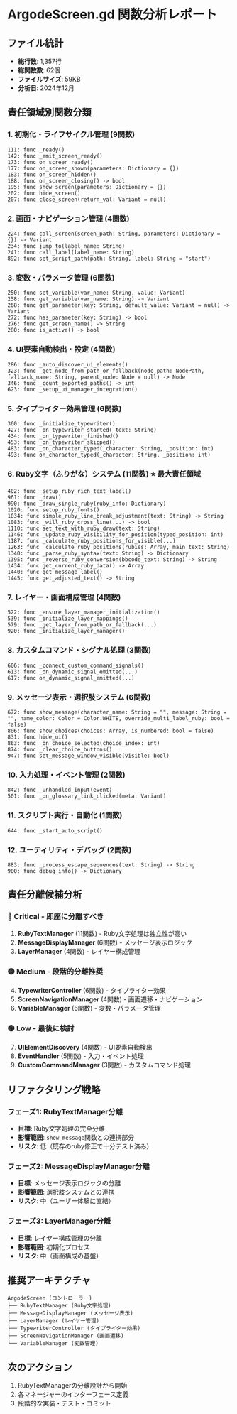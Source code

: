 # ArgodeScreen.gd 関数分析レポート

## ファイル統計
- **総行数**: 1,357行
- **総関数数**: 62個
- **ファイルサイズ**: 59KB
- **分析日**: 2024年12月

## 責任領域別関数分類

### 1. 初期化・ライフサイクル管理 (9関数)
```
111: func _ready()
142: func _emit_screen_ready()
173: func on_screen_ready()
177: func on_screen_shown(parameters: Dictionary = {})
183: func on_screen_hidden()
188: func on_screen_closing() -> bool
195: func show_screen(parameters: Dictionary = {})
202: func hide_screen()
207: func close_screen(return_val: Variant = null)
```

### 2. 画面・ナビゲーション管理 (4関数)
```
224: func call_screen(screen_path: String, parameters: Dictionary = {}) -> Variant
234: func jump_to(label_name: String)
241: func call_label(label_name: String)
892: func set_script_path(path: String, label: String = "start")
```

### 3. 変数・パラメータ管理 (6関数)
```
250: func set_variable(var_name: String, value: Variant)
258: func get_variable(var_name: String) -> Variant
268: func get_parameter(key: String, default_value: Variant = null) -> Variant
272: func has_parameter(key: String) -> bool
276: func get_screen_name() -> String
280: func is_active() -> bool
```

### 4. UI要素自動検出・設定 (4関数)
```
286: func _auto_discover_ui_elements()
323: func _get_node_from_path_or_fallback(node_path: NodePath, fallback_name: String, parent_node: Node = null) -> Node
346: func _count_exported_paths() -> int
623: func _setup_ui_manager_integration()
```

### 5. タイプライター効果管理 (6関数)
```
360: func _initialize_typewriter()
427: func _on_typewriter_started(_text: String)
434: func _on_typewriter_finished()
453: func _on_typewriter_skipped()
483: func _on_character_typed(_character: String, _position: int)
493: func on_character_typed(_character: String, _position: int)
```

### 6. Ruby文字（ふりがな）システム (11関数) ⭐ 最大責任領域
```
402: func _setup_ruby_rich_text_label()
961: func _draw()
990: func _draw_single_ruby(ruby_info: Dictionary)
1020: func setup_ruby_fonts()
1034: func simple_ruby_line_break_adjustment(text: String) -> String
1083: func _will_ruby_cross_line(...) -> bool
1110: func set_text_with_ruby_draw(text: String)
1146: func _update_ruby_visibility_for_position(typed_position: int)
1187: func _calculate_ruby_positions_for_visible(...)
1263: func _calculate_ruby_positions(rubies: Array, main_text: String)
1340: func _parse_ruby_syntax(text: String) -> Dictionary
1395: func _reverse_ruby_conversion(bbcode_text: String) -> String
1434: func get_current_ruby_data() -> Array
1440: func get_message_label()
1445: func get_adjusted_text() -> String
```

### 7. レイヤー・画面構成管理 (4関数)
```
522: func _ensure_layer_manager_initialization()
539: func _initialize_layer_mappings()
579: func _get_layer_from_path_or_fallback(...)
920: func _initialize_layer_manager()
```

### 8. カスタムコマンド・シグナル処理 (3関数)
```
606: func _connect_custom_command_signals()
613: func _on_dynamic_signal_emitted(...)
617: func on_dynamic_signal_emitted(...)
```

### 9. メッセージ表示・選択肢システム (6関数)
```
672: func show_message(character_name: String = "", message: String = "", name_color: Color = Color.WHITE, override_multi_label_ruby: bool = false)
806: func show_choices(choices: Array, is_numbered: bool = false)
831: func hide_ui()
863: func _on_choice_selected(choice_index: int)
874: func _clear_choice_buttons()
947: func set_message_window_visible(visible: bool)
```

### 10. 入力処理・イベント管理 (2関数)
```
842: func _unhandled_input(event)
501: func _on_glossary_link_clicked(meta: Variant)
```

### 11. スクリプト実行・自動化 (1関数)
```
644: func _start_auto_script()
```

### 12. ユーティリティ・デバッグ (2関数)
```
883: func _process_escape_sequences(text: String) -> String
900: func debug_info() -> Dictionary
```

## 責任分離候補分析

### 🔴 Critical - 即座に分離すべき
1. **RubyTextManager** (11関数) - Ruby文字処理は独立性が高い
2. **MessageDisplayManager** (6関数) - メッセージ表示ロジック
3. **LayerManager** (4関数) - レイヤー構成管理

### 🟡 Medium - 段階的分離推奨
4. **TypewriterController** (6関数) - タイプライター効果
5. **ScreenNavigationManager** (4関数) - 画面遷移・ナビゲーション
6. **VariableManager** (6関数) - 変数・パラメータ管理

### 🟢 Low - 最後に検討
7. **UIElementDiscovery** (4関数) - UI要素自動検出
8. **EventHandler** (5関数) - 入力・イベント処理
9. **CustomCommandManager** (3関数) - カスタムコマンド処理

## リファクタリング戦略

### フェーズ1: RubyTextManager分離
- **目標**: Ruby文字処理の完全分離
- **影響範囲**: `show_message`関数との連携部分
- **リスク**: 低（既存のruby修正で十分テスト済み）

### フェーズ2: MessageDisplayManager分離
- **目標**: メッセージ表示ロジックの分離
- **影響範囲**: 選択肢システムとの連携
- **リスク**: 中（ユーザー体験に直結）

### フェーズ3: LayerManager分離
- **目標**: レイヤー構成管理の分離
- **影響範囲**: 初期化プロセス
- **リスク**: 中（画面構成の基盤）

## 推奨アーキテクチャ

```
ArgodeScreen (コントローラー)
├── RubyTextManager (Ruby文字処理)
├── MessageDisplayManager (メッセージ表示)
├── LayerManager (レイヤー管理)
├── TypewriterController (タイプライター効果)
├── ScreenNavigationManager (画面遷移)
└── VariableManager (変数管理)
```

## 次のアクション
1. RubyTextManagerの分離設計から開始
2. 各マネージャーのインターフェース定義
3. 段階的な実装・テスト・コミット
